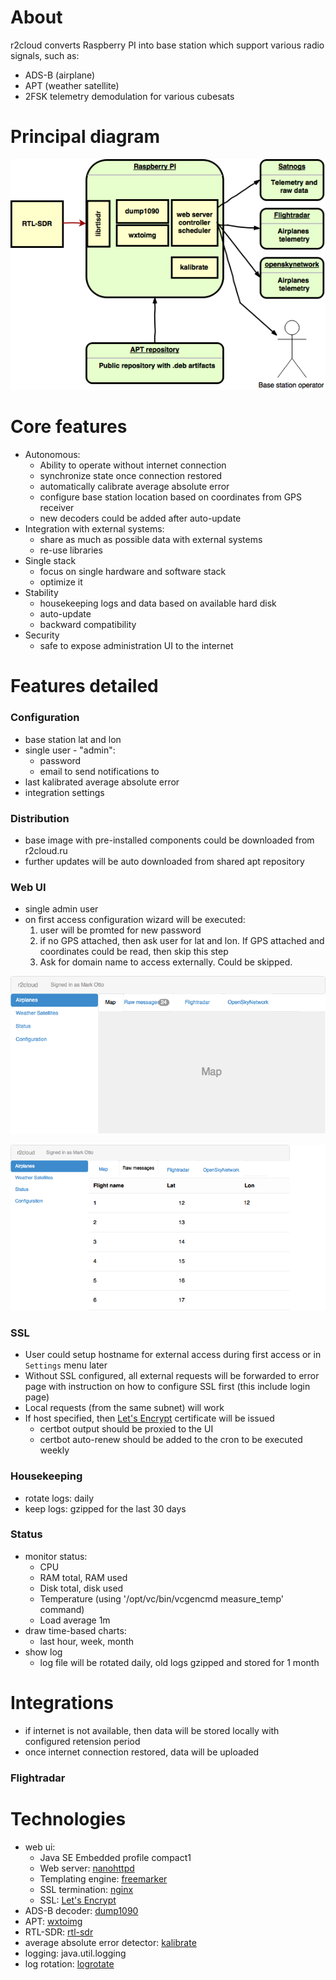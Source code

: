 # About

r2cloud converts Raspberry PI into base station which support various radio signals, such as:

 - ADS-B (airplane)
 - APT (weather satellite)
 - 2FSK telemetry demodulation for various cubesats
 
# Principal diagram

![diagram](diagram.png)

# Core features

 - Autonomous:
   * Ability to operate without internet connection
   * synchronize state once connection restored
   * automatically calibrate average absolute error
   * configure base station location based on coordinates from GPS receiver
   * new decoders could be added after auto-update
 - Integration with external systems:
   * share as much as possible data with external systems
   * re-use libraries
 - Single stack
   * focus on single hardware and software stack
   * optimize it
 - Stability
   * housekeeping logs and data based on available hard disk
   * auto-update
   * backward compatibility
 - Security
   * safe to expose administration UI to the internet
   
# Features detailed

### Configuration

 - base station lat and lon
 - single user - "admin":
   * password
   * email to send notifications to
 - last kalibrated average absolute error
 - integration settings
 
### Distribution

 - base image with pre-installed components could be downloaded from r2cloud.ru
 - further updates will be auto downloaded from shared apt repository
 
### Web UI

 - single admin user
 - on first access configuration wizard will be executed:
   1) user will be promted for new password
   2) if no GPS attached, then ask user for lat and lon. If GPS attached and coordinates could be read, then skip this step
   3) Ask for domain name to access externally. Could be skipped.

![airplanes-map](airplanes-map.png)

![airplanes-text](airplanes-text.png)

### SSL

 - User could setup hostname for external access during first access or in `Settings` menu later
 - Without SSL configured, all external requests will be forwarded to error page with instruction on how to configure SSL first (this include login page)
 - Local requests (from the same subnet) will work
 - If host specified, then [Let's Encrypt](https://letsencrypt.org) certificate will be issued
   * certbot output should be proxied to the UI
   * certbot auto-renew should be added to the cron to be executed weekly

### Housekeeping

 - rotate logs: daily
 - keep logs: gzipped for the last 30 days

### Status

 - monitor status:
   * CPU
   * RAM total, RAM used
   * Disk total, disk used
   * Temperature (using '/opt/vc/bin/vcgencmd measure_temp' command)
   * Load average 1m
 - draw time-based charts:
   * last hour, week, month
 - show log
   * log file will be rotated daily, old logs gzipped and stored for 1 month

# Integrations

 - if internet is not available, then data will be stored locally with configured retension period
 - once internet connection restored, data will be uploaded

### Flightradar 

# Technologies

 - web ui: 
   * Java SE Embedded profile compact1
   * Web server: [nanohttpd](https://github.com/NanoHttpd/nanohttpd)
   * Templating engine: [freemarker](http://freemarker.org)
   * SSL termination: [nginx](https://www.nginx.com)
   * SSL: [Let's Encrypt](https://letsencrypt.org)
 - ADS-B decoder: [dump1090](https://github.com/MalcolmRobb/dump1090)
 - APT: [wxtoimg](http://www.wxtoimg.com)
 - RTL-SDR: [rtl-sdr](http://osmocom.org/projects/sdr/wiki/rtl-sdr)
 - average absolute error detector: [kalibrate](https://github.com/steve-m/kalibrate-rtl)
 - logging: java.util.logging
 - log rotation: [logrotate](https://github.com/logrotate/logrotate)
